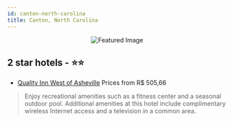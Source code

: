 ```yaml
---
id: canton-north-carolina
title: Canton, North Carolina
---
```


<center><img src="https://i.travelapi.com/hotels/1000000/30000/24400/24317/228c5a05_z.jpg" alt="Featured Image" /></center>


##  2 star hotels - ⭐️⭐️

-    [Quality Inn West of Asheville](https://us.hurb.com/hotels/canton/quality-inn-west-of-asheville-JNP-JP782746?cmp=18055) Prices from R$ 505,66
   > Enjoy recreational amenities such as a fitness center and a seasonal outdoor pool. Additional amenities at this hotel include complimentary wireless Internet access and a television in a common area.
